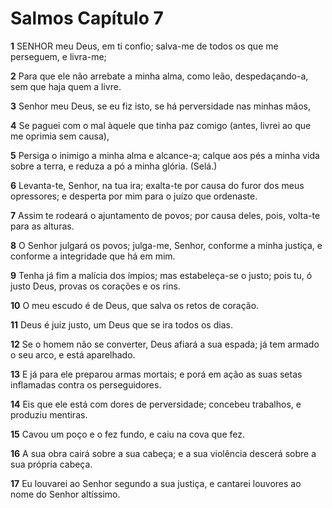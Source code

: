 # Salmos Capítulo 7

**1** 	SENHOR meu Deus, em ti confio; salva-me de todos os que me perseguem, e livra-me;

**2** 	Para que ele não arrebate a minha alma, como leão, despedaçando-a, sem que haja quem a livre.

**3** 	Senhor meu Deus, se eu fiz isto, se há perversidade nas minhas mãos,

**4** 	Se paguei com o mal àquele que tinha paz comigo (antes, livrei ao que me oprimia sem causa),

**5** 	Persiga o inimigo a minha alma e alcance-a; calque aos pés a minha vida sobre a terra, e reduza a pó a minha glória. (Selá.)

**6** 	Levanta-te, Senhor, na tua ira; exalta-te por causa do furor dos meus opressores; e desperta por mim para o juízo que ordenaste.

**7** 	Assim te rodeará o ajuntamento de povos; por causa deles, pois, volta-te para as alturas.

**8** 	O Senhor julgará os povos; julga-me, Senhor, conforme a minha justiça, e conforme a integridade que há em mim.

**9** 	Tenha já fim a malícia dos ímpios; mas estabeleça-se o justo; pois tu, ó justo Deus, provas os corações e os rins.

**10** 	O meu escudo é de Deus, que salva os retos de coração.

**11** 	Deus é juiz justo, um Deus que se ira todos os dias.

**12** 	Se o homem não se converter, Deus afiará a sua espada; já tem armado o seu arco, e está aparelhado.

**13** 	E já para ele preparou armas mortais; e porá em ação as suas setas inflamadas contra os perseguidores.

**14** 	Eis que ele está com dores de perversidade; concebeu trabalhos, e produziu mentiras.

**15** 	Cavou um poço e o fez fundo, e caiu na cova que fez.

**16** 	A sua obra cairá sobre a sua cabeça; e a sua violência descerá sobre a sua própria cabeça.

**17** 	Eu louvarei ao Senhor segundo a sua justiça, e cantarei louvores ao nome do Senhor altíssimo.

